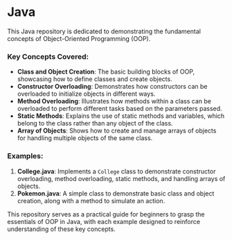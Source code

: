 # Java
This Java repository is dedicated to demonstrating the fundamental concepts of Object-Oriented Programming (OOP).

### Key Concepts Covered:
- **Class and Object Creation**: The basic building blocks of OOP, showcasing how to define classes and create objects.
- **Constructor Overloading**: Demonstrates how constructors can be overloaded to initialize objects in different ways.
- **Method Overloading**: Illustrates how methods within a class can be overloaded to perform different tasks based on the parameters passed.
- **Static Methods**: Explains the use of static methods and variables, which belong to the class rather than any object of the class.
- **Array of Objects**: Shows how to create and manage arrays of objects for handling multiple objects of the same class.

### Examples:
1. **College.java**: Implements a `College` class to demonstrate constructor overloading, method overloading, static methods, and handling arrays of objects.
2. **Pokemon.java**: A simple class to demonstrate basic class and object creation, along with a method to simulate an action.

This repository serves as a practical guide for beginners to grasp the essentials of OOP in Java, with each example designed to reinforce understanding of these key concepts.
